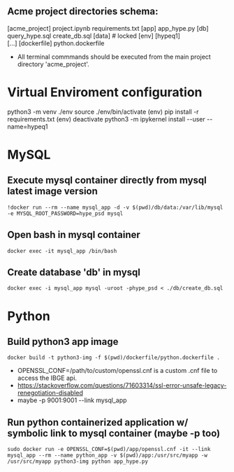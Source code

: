 ## Acme project directories schema:

[acme_project]
    project.ipynb
    requirements.txt
        [app]
            app_hype.py 
        [db]
            query_hype.sql
            create_db.sql
            [data] # locked
        [env]
            [hypeq1]   
                [...]
        [dockerfile]
            python.dockerfile

- All terminal commmands should be executed from the main project directory 'acme_project'. 

# Virtual Enviroment configuration
python3 -m venv ./env
source ./env/bin/activate
(env) pip install -r requirements.txt
(env) deactivate 
python3 -m ipykernel install --user --name=hypeq1


# MySQL

## Execute mysql container directly from mysql latest image version
```
!docker run --rm --name mysql_app -d -v $(pwd)/db/data:/var/lib/mysql -e MYSQL_ROOT_PASSWORD=hype_psd mysql
```

## Open bash in mysql container
```
docker exec -it mysql_app /bin/bash
```

## Create database 'db' in mysql 
```
docker exec -i mysql_app mysql -uroot -phype_psd < ./db/create_db.sql 
```

# Python

## Build python3 app image
``` 
docker build -t python3-img -f $(pwd)/dockerfile/python.dockerfile .
```

- OPENSSL_CONF=/path/to/custom/openssl.cnf is a custom .cnf file to access the IBGE api. 
- https://stackoverflow.com/questions/71603314/ssl-error-unsafe-legacy-renegotiation-disabled
- maybe -p 9001:9001 --link mysql_app

## Run python containerized application w/ symbolic link to mysql container (maybe -p too)
```
sudo docker run -e OPENSSL_CONF=$(pwd)/app/openssl.cnf -it --link mysql_app --rm --name python_app -v $(pwd)/app:/usr/src/myapp -w /usr/src/myapp python3-img python app_hype.py
```



